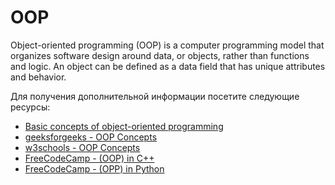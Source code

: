 # OOP

Object-oriented programming (OOP) is a computer programming model that organizes software design around data, or objects, rather than functions and logic. An object can be defined as a data field that has unique attributes and behavior.

Для получения дополнительной информации посетите следующие ресурсы:

- [Basic concepts of object-oriented programming](https://developer.mozilla.org/en-US/docs/Learn/JavaScript/Objects/Object-oriented_programming)
- [geeksforgeeks - OOP Concepts](https://www.geeksforgeeks.org/object-oriented-programming-oops-concept-in-java/)
- [w3schools - OOP Concepts](https://www.w3schools.com/java/java_oop.asp)
- [FreeCodeCamp - (OOP) in C++](https://www.youtube.com/watch?v=wN0x9eZLix4)
- [FreeCodeCamp - (OPP) in Python](https://www.youtube.com/watch?v=Ej_02ICOIgs)
